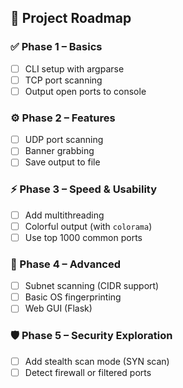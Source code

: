 ## 🚀 Project Roadmap

### ✅ Phase 1 – Basics
- [ ] CLI setup with argparse
- [ ] TCP port scanning
- [ ] Output open ports to console

### ⚙️ Phase 2 – Features
- [ ] UDP port scanning
- [ ] Banner grabbing
- [ ] Save output to file

### ⚡ Phase 3 – Speed & Usability
- [ ] Add multithreading
- [ ] Colorful output (with `colorama`)
- [ ] Use top 1000 common ports

### 🔬 Phase 4 – Advanced
- [ ] Subnet scanning (CIDR support)
- [ ] Basic OS fingerprinting
- [ ] Web GUI (Flask)

### 🛡️ Phase 5 – Security Exploration
- [ ] Add stealth scan mode (SYN scan)
- [ ] Detect firewall or filtered ports
